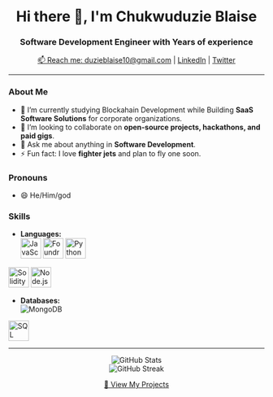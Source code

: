 <h1 align="center">Hi there 👋, I'm Chukwuduzie Blaise</h1>
<h3 align="center">Software Development Engineer with Years of experience</h3>

<p align="center">
  <a href="mailto:duzieblaise10@gmail.com">📫 Reach me: duzieblaise10@gmail.com</a> |
  <a href="https://www.linkedin.com/in/your-linkedin/">LinkedIn</a> |
  <a href="https://x.com/vector_ware/">Twitter</a>
</p>

---

### About Me

- 🔭 I’m currently studying Blockahain Development while Building **SaaS Software Solutions** for corporate organizations.
- 👯 I’m looking to collaborate on **open-source projects, hackathons, and paid gigs**.
- 💬 Ask me about anything in **Software Development**.
- ⚡ Fun fact: I love **fighter jets** and plan to fly one soon.

### Pronouns

- 😄 He/Him/god

### Skills

- **Languages:**
  <br />
  <img src="https://cdn.jsdelivr.net/gh/devicons/devicon/icons/javascript/javascript-original.svg" alt="JavaScript" width="40" height="40"/>
  <img src="https://avatars.githubusercontent.com/u/106365512?s=200&v=4" alt="Foundry" width="40" height="40"/>
  <img src="https://cdn.jsdelivr.net/gh/devicons/devicon/icons/python/python-original.svg" alt="Python" width="40" height="40"/>
 <img src="https://upload.wikimedia.org/wikipedia/commons/9/98/Solidity_logo.svg" alt="Solidity" width="40" height="40"/>
  <img src="https://cdn.jsdelivr.net/gh/devicons/devicon/icons/nodejs/nodejs-original.svg" alt="Node.js" width="40" height="40"/>

- **Databases:**
  <br />
  <img src="https://img.shields.io/badge/MongoDB-47A248?style=flat-square&logo=mongodb&logoColor=white" alt="MongoDB" />
<img src="https://upload.wikimedia.org/wikipedia/commons/2/29/Postgresql_elephant.svg" alt="SQL" width="40" height="40"/>


---

<p align="center">
  <img src="https://github-readme-stats.vercel.app/api?username=vector-10&show_icons=true&theme=radical" alt="GitHub Stats" />
  <br />
  <img src="https://github-readme-streak-stats.herokuapp.com/?user=vector-10&theme=radical" alt="GitHub Streak" />
</p>

<p align="center">
  <a href="https://github.com/vector-10?tab=repositories">🔗 View My Projects</a>
</p>
